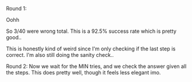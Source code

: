 Round 1: 

Oohh

So 3/40 were wrong total. This is a 92.5% success rate which is pretty good..

This is honestly kind of weird since I'm only checking if the last step is correct. I'm also still doing the sanity check..

Round 2: Now we wait for the MIN tries, and we check the answer given all the steps. This does pretty well, though it feels less elegant imo. 